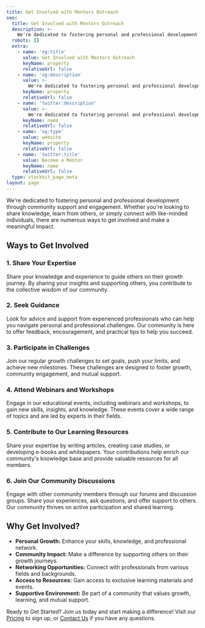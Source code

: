 ```yaml
---
title: Get Involved with Mentors Outreach
seo:
  title: Get Involved with Mentors Outreach
  description: >-
    We're dedicated to fostering personal and professional development through community support and engagement.
  robots: []
  extra:
    - name: 'og:title'
      value: Get Involved with Mentors Outreach
      keyName: property
      relativeUrl: false
    - name: 'og:description'
      value: >-
        We're dedicated to fostering personal and professional development through community support and engagement.
      keyName: property
      relativeUrl: false
    - name: 'twitter:description'
      value: >-
        We're dedicated to fostering personal and professional development through community support and engagement.
      keyName: name
      relativeUrl: false
    - name: 'og:type'
      value: website
      keyName: property
      relativeUrl: false
    - name: 'twitter:title'
      value: Become a Mentor
      keyName: name
      relativeUrl: false
  type: stackbit_page_meta
layout: page
---
```

We're dedicated to fostering personal and professional development through community support and engagement. Whether you're looking to share knowledge, learn from others, or simply connect with like-minded individuals, there are numerous ways to get involved and make a meaningful impact.

## Ways to Get Involved

### 1. Share Your Expertise
Share your knowledge and experience to guide others on their growth journey. By sharing your insights and supporting others, you contribute to the collective wisdom of our community.

### 2. Seek Guidance
Look for advice and support from experienced professionals who can help you navigate personal and professional challenges. Our community is here to offer feedback, encouragement, and practical tips to help you succeed.

### 3. Participate in Challenges
Join our regular growth challenges to set goals, push your limits, and achieve new milestones. These challenges are designed to foster growth, community engagement, and mutual support.

### 4. Attend Webinars and Workshops
Engage in our educational events, including webinars and workshops, to gain new skills, insights, and knowledge. These events cover a wide range of topics and are led by experts in their fields.

### 5. Contribute to Our Learning Resources
Share your expertise by writing articles, creating case studies, or developing e-books and whitepapers. Your contributions help enrich our community's knowledge base and provide valuable resources for all members.

### 6. Join Our Community Discussions
Engage with other community members through our forums and discussion groups. Share your experiences, ask questions, and offer support to others. Our community thrives on active participation and shared learning.

## Why Get Involved?

- **Personal Growth:** Enhance your skills, knowledge, and professional network.
- **Community Impact:** Make a difference by supporting others on their growth journeys.
- **Networking Opportunities:** Connect with professionals from various fields and backgrounds.
- **Access to Resources:** Gain access to exclusive learning materials and events.
- **Supportive Environment:** Be part of a community that values growth, learning, and mutual support.

Ready to Get Started?
Join us today and start making a difference! Visit our [Pricing](/pricing) to sign up, or [Contact Us](/contact) if you have any questions.



